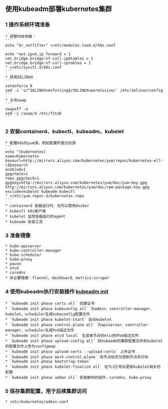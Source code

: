 ## 使用kubeadm部署kubernetes集群

### 1 操作系统环境准备
    * 调整内核参数：
    ```
    echo "br_netfilter" >/etc/modules-load.d/k8s.conf
    
    echo "net.ipv4.ip_forward = 1
    net.bridge.bridge-nf-call-ip6tables = 1
    net.bridge.bridge-nf-call-iptables = 1
    " >/etc/sysctl.d/k8s.conf
    ```
    * 禁用SELINUX
    ```
    setenforce 0
    sed -i 's/^SELINUX=enforcing$/SELINUX=permissive/' /etc/selinux/config
    ```
    * 关闭swap
    ```
    swapoff -a
    sed -i /swap/d /etc/fstab
    ```

### 2 安装containerd、kubectl、kubeadm、kubelet
    * 配置k8s的yum源，例如配置阿里云的源
    ```
    echo "[kubernetes]
    name=Kubernetes
    baseurl=http://mirrors.aliyun.com/kubernetes/yum/repos/kubernetes-el7-\$basearch
    enabled=1
    gpgcheck=1
    repo_gpgcheck=1
    gpgkey=http://mirrors.aliyun.com/kubernetes/yum/doc/yum-key.gpg http://mirrors.aliyun.com/kubernetes/yum/doc/rpm-package-key.gpg
    exclude=kubelet kubeadm kubectl
    " >/etc/yum.repos.d/kubernetes.repo
    ```
    * containerd 容器运行时，也可以使用docker
    * kubectl k8s客户端
    * kubelet 监控容器运行的agent
    * kubeadm 安装工具

### 3 准备镜像
    * kube-apiserver
    * kube-controller-manager
    * kube-scheduler
    * kube-proxy
    * pause
    * etcd
    * coredns
    * 非必要镜像：flannel、dashboard、metrics-scraper

### 4 使用kubeadm执行安装操作 [kubeadm init](https://kubernetes.io/zh/docs/reference/setup-tools/kubeadm/kubeadm-init/)
    * `kubeadm init phase certs all` 创建证书
    * `kubeadm init phase kubeconfig all` 为admin、controller-manager、kubelet、scheduler生成kubeconfig配置文件
    * `kubeadm init phase kubelet-start` 启动kubelet
    * `kubeadm init phase control-plane all` 为apiserver、controller-manager、scheduler生成Pod描述文件
    * `kubeadm init phase etcd local` 生成单节点的etcd的Pod描述文件
    * `kubeadm init phase upload-config all` 将kubeadm的集群配置文件和kubelet的配置文件上传为configmap
    * `kubeadm init phase upload-certs --upload-certs` 上传证书
    * `kubeadm init phase mark-control-plane` 将节点标志为控制节点并打标
    * `kubeadm init phase bootstrap-token`
    * `kubeadm init phase kubelet-finalize all` 在TLS引导后更新kubelet相关的配置
    * `kubeadm init phase addon all` 安装额外的组件，coredns、kube-proxy

### 5 保存集群配置，用于后续集群访问
    * /etc/kubernetes/admin.conf